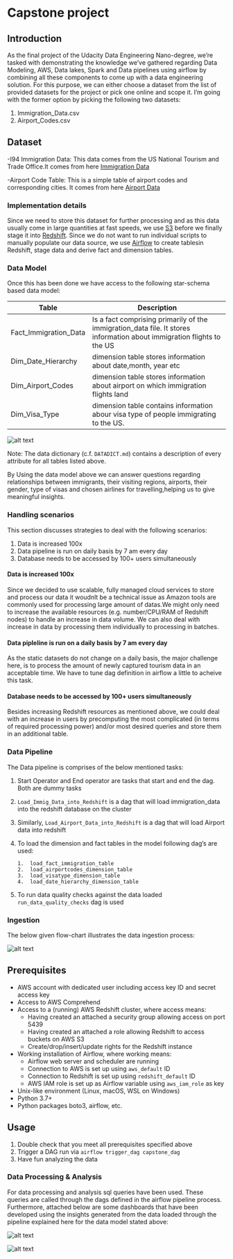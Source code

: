 # Capstone project

## Introduction
As the final project of the Udacity Data Engineering Nano-degree, we’re tasked with demonstrating the knowledge we’ve gathered regarding Data Modeling, AWS, Data lakes, Spark and Data pipelines using airflow by combining all these components to come up with a data engineering solution. For this purpose, we can either choose a dataset from the list of provided datasets for the project or pick one online and scope it. I’m going with the former option by picking the following two datasets:
1.	Immigration_Data.csv
2.	Airport_Codes.csv

## Dataset

-I94 Immigration Data: This data comes from the US National Tourism and Trade Office.It comes from here [Immigration Data](https://travel.trade.gov/research/reports/i94/historical/2016.html)

-Airport Code Table: This is a simple table of airport codes and corresponding cities. It comes from here [Airport Data](https://datahub.io/core/airport-codes#data)

### Implementation details

Since we need to store this dataset for further processing and as this data usually come in large quantities at fast speeds, we use [S3](https://aws.amazon.com/s3) before we finally stage it into [Redshift](https://aws.amazon.com/redshift). Since we do not want to run individual scripts to manually populate our data source, we use [Airflow](https://airflow.apache.org/) to create tablesin Redshift, stage data and derive fact and dimension tables.

### Data Model
Once this has been done we have access to the following star-schema based data model: 
 
| Table                |                      Description                 |
|----------------------|--------------------------------------------------|
| Fact_Immigration_Data| Is a fact comprising primarily of the immigration_data file. It stores information about immigration flights to the US
| Dim_Date_Hierarchy   | dimension table stores information about date,month, year etc 
| Dim_Airport_Codes    | dimension table stores information about airport on which immigration flights land
| Dim_Visa_Type        | dimension table contains information abour visa type of people immigrating to the US.

![alt text](https://github.com/SameenTahir/Capstone-Project/blob/main/DataModel.jpg)

Note: The data dictionary (c.f. `DATADICT.md`) contains a description of every attribute for all tables listed above.

By Using the data model above we can answer questions regarding relationships between immigrants, their visiting regions, airports, their gender, type of visas and chosen airlines for travelling,helping us to give meaningful insights.

### Handling scenarios

This section discusses strategies to deal with the following scenarios:
1. Data is increased 100x  
2. Data pipeline is run on daily basis by 7 am every day
3. Database needs to be accessed by 100+ users simultaneously

#### Data is increased 100x
Since we decided to use scalable, fully managed cloud services to store and process our data it woudnlt be a technical issue as Amazon tools are commonly used for processing large amount of datas.We might only need to  increase the available resources (e.g. number/CPU/RAM of Redshift nodes) to handle an increase in data volume. We can also deal with  increase in data by processing them individually to processing in batches. 

#### Data pipleline is run on a daily basis by 7 am every day
As the static datasets do not change on a daily basis, the major challenge here, is to process the amount of newly 
captured tourism data in an acceptable time. We have to tune dag definition in airflow a little to acheive this task.

#### Database needs to be accessed by 100+ users simultaneously
Besides increasing Redshift resources as mentioned above, we could deal with an increase in users by precomputing the 
most complicated (in terms of required processing power) and/or most desired queries and store them in an additional 
table.

### Data Pipeline

The Data pipeline is comprises of the below mentioned tasks:
1.	Start Operator and End operator are tasks that start and end the dag. Both are dummy tasks
2.	`Load_Immig_Data_into_Redshift` is a dag that will load immigration_data into the redshift database on the cluster
3.	Similarly, `Load_Airport_Data_into_Redshift` is a dag that will load Airport data into redshift
4.	To load the dimension and fact tables in the model following dag’s are used:

        1.	load_fact_immigration_table
        2.	load_airportcodes_dimension_table
        3.	load_visatype_dimension_table
        4.	load_date_hierarchy_dimension_table
        
5.	To run data quality checks against the data loaded `run_data_quality_checks` dag is used

### Ingestion

The below given flow-chart illustrates the data ingestion process:

![alt text](https://github.com/SameenTahir/Capstone-Project/blob/main/FlowDiagram.jpg)

## Prerequisites

* AWS account with dedicated user including access key ID and secret access key
* Access to AWS Comprehend
* Access to a (running) AWS Redshift cluster, where access means:
    - Having created an attached a security group allowing access on port 5439
    - Having created an attached a role allowing Redshift to access buckets on AWS S3
    - Create/drop/insert/update rights for the Redshift instance
* Working installation of Airflow, where working means:
    - Airflow web server and scheduler are running
    - Connection to AWS is set up using `aws_default` ID
    - Connection to Redshift is set up using `redshift_default` ID
    - AWS IAM role is set up as Airflow variable using `aws_iam_role` as key
* Unix-like environment (Linux, macOS, WSL on Windows)
* Python 3.7+
* Python packages boto3, airflow, etc.

## Usage
1. Double check that you meet all prerequisites specified above
2. Trigger a DAG run via `airflow trigger_dag capstone_dag`
3. Have fun analyzing the data

### Data Processing & Analysis

For data processing and analysis sql queries have been used. These queries are called through the dags defined in the airflow pipeline process. Furthermore, attached below are some dashboards that have been developed using the insights generated from the data loaded through the pipeline explained here for the data model stated above:

![alt text](https://github.com/SameenTahir/Capstone-Project/blob/main/Analysis_1.png)

![alt text](https://github.com/SameenTahir/Capstone-Project/blob/main/Analysis_2.png)



